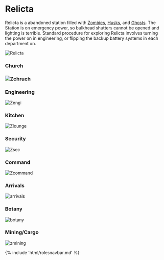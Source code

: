 # Relicta

Relicta is a abandoned station filled with [Zombies](Zombie.md), [Husks](Husk.md), and [Ghosts](Ghost.md). The Station is on emergency power, so bulkhead shutters cannot be opened and lighting is terrible. Standard procedure for exploring Relicta involves turning the power on in engineering, or flipping the backup battery systems in each department on.

![Relicta](Relicta.png)

### Church

### ![Zchruch](Zchruch.png)



### Engineering
![Zengi](Zengi.png)

### Kitchen

![Zlounge](Zlounge.png)


### Security
![Zsec](Zsec.png)

### Command

![Zcommand](Zcommand.png)		

### Arrivals

![arrivals](zarrivles.png)

### Botany

![botany](zbot.png)

### Mining/Cargo 

![zmining](Zmining)



{% include 'html/rolesnavbar.md' %}